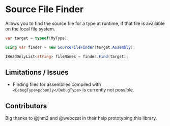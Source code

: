 # Source File Finder
Allows you to find the source file for a type at runtime, if that file is available on the local file system.

```csharp
var target = typeof(MyType);

using var finder = new SourceFileFinder(target.Assembly);

IReadOnlyList<string> fileNames = finder.Find(target);
```

## Limitations / Issues
- Finding files for assemblies compiled with `<DebugType>pdbonly</DebugType>` is currently not possible.

## Contributors
Big thanks to @jnm2 and @webczat in their help prototyping this library.
